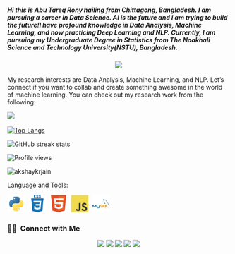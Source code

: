 ##### Hi this is Abu Tareq Rony hailing from Chittagong, Bangladesh. I am pursuing a career in Data Science. AI is the future and I am trying to build the future!I have profound knowledge in Data Analysis, Machine Learning, and now practicing Deep Learning and NLP. Currently, I am pursuing my Undergraduate Degree in Statistics from The Noakhali Science and Technology University(NSTU), Bangladesh. 

<div id="header" align="center">
  <img src="https://media.giphy.com/media/M9gbBd9nbDrOTu1Mqx/giphy.gif" width="150"/>
</div>

My research interests are Data Analysis, Machine Learning, and NLP. Let’s connect if you want to collab and create something awesome in the world of machine learning. You can check out my research work from the following:

<a href="https://www.researchgate.net/profile/Mohammad-Abu-Rony"><img src="https://img.shields.io/badge/-@Mohammad Abu Tareq Rony-E4405F?style=flat&logo=researchgate&logoColor=white"/></a>

[![Top Langs](https://github-readme-stats.vercel.app/api/top-langs/?username=Abu-Tareq-Rony)](https://github.com/anuraghazra/github-readme-stats)

![GitHub streak stats](https://github-readme-streak-stats.herokuapp.com/?user=Abu-Tareq-Rony)  

![Profile views](https://gpvc.arturio.dev/Abu-Tareq-Rony)  


 <img src="https://github-readme-stats.vercel.app/api?username=Abu-Tareq-Rony&show_icons=true" alt="akshaykrjain" /> </p>
Language and Tools:

<div>
 
  <img src="https://github.com/devicons/devicon/blob/master/icons/python/python-original.svg" title="python" alt="python" width="40" height="40"/>&nbsp;
  <img src="https://github.com/devicons/devicon/blob/master/icons/css3/css3-plain-wordmark.svg"  title="CSS3" alt="CSS" width="40" height="40"/>&nbsp;
  <img src="https://github.com/devicons/devicon/blob/master/icons/html5/html5-original.svg" title="HTML5" alt="HTML" width="40" height="40"/>&nbsp;
  <img src="https://github.com/devicons/devicon/blob/master/icons/javascript/javascript-original.svg" title="JavaScript" alt="JavaScript" width="40" height="40"/>&nbsp;
  <img src="https://github.com/devicons/devicon/blob/master/icons/mysql/mysql-original-wordmark.svg" title="MySQL"  alt="MySQL" width="40" height="40"/>&nbsp;

</div>


### 🤝🏻 &nbsp;Connect with Me

<p align="center">
<a href="https://instagram.com/Abu Tareq Rony"><img src="https://img.shields.io/badge/-Abu Tareq Rony-E4405F?style=flat&logo=Instagram&logoColor=white"/></a>
<a href="https://facebook.com/Abu Tareq Rony"><img src="https://img.shields.io/badge/-Abu Tareq Rony-1877F2?style=flat&logo=Facebook&logoColor=white"/></a>
<a href="https://fiverr.com/abutareqrony"><img src="https://img.shields.io/badge/-abutareqrony-1877F2?style=flat&logo=Fiverr&logoColor=white"/></a>
<a href="https://medium.com/abutareqrony"><img src="https://img.shields.io/badge/-abutareqrony-1877F2?style=flat&logo=Medium&logoColor=white"/></a>
<a href="https://www.linkedin.com/abutareqrony"><img src="https://img.shields.io/badge/-abutareqrony-1877F2?style=flat&logo=linkedin&logoColor=white"/></a>
</p>







